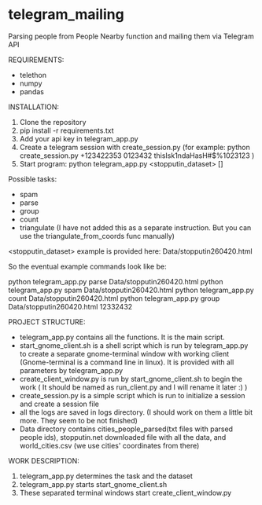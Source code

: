 # telegram_mailing
Parsing people from People Nearby function and mailing them via Telegram API

REQUIREMENTS:
  - telethon
  - numpy
  - pandas

INSTALLATION:
1. Clone the repository
2. pip install -r requirements.txt
3. Add your api key in telegram_app.py
4. Create a telegram session with create_session.py (for example: python create_session.py +123422353 0123432 thisIsk1ndaHasH#$%1023123 )
5. Start program:
python telegram_app.py <task> <stopputin_dataset> [<telegram group_id>]

  Possible tasks:
  - spam
  - parse
  - group
  - count
  - triangulate (I have not added this as a separate instruction. But you can use the triangulate_from_coords func manually)

<stopputin_dataset> example is provided here: Data/stopputin260420.html

So the eventual example commands look like be:
  
  python telegram_app.py parse Data/stopputin260420.html
  python telegram_app.py spam Data/stopputin260420.html
  python telegram_app.py count Data/stopputin260420.html
  python telegram_app.py group Data/stopputin260420.html 12332432
  
PROJECT STRUCTURE:
  - telegram_app.py contains all the functions. It is the main script.
  - start_gnome_client.sh is a shell script which is run by telegram_app.py to create a separate gnome-terminal window with working client (Gnome-terminal is a command line in linux). It is provided with all parameters by telegram_app.py
  - create_client_window.py is run by start_gnome_client.sh to begin the work ( It should be named as run_client.py and I will rename it later :) ) 
  - create_session.py is a simple script which is run to initialize a session and create a session file
  - all the logs are saved in logs directory. (I should work on them a little bit more. They seem to be not finished)
  - Data directory contains cities_people_parsed(txt files with parsed people ids), stopputin.net downloaded file with all the data, and world_cities.csv (we use cities' coordinates from there)
  
WORK DESCRIPTION:
  1. telegram_app.py determines the task and the dataset
  2. telegram_app.py starts start_gnome_client.sh
  3. These separated terminal windows start create_client_window.py
